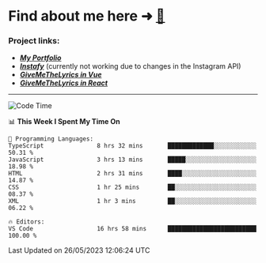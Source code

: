 # Find about me here ➜ [🧑](https://pauabella.dev)

### Project links:
- ***[My Portfolio](https://pauabella.dev)***
- ***[Instafy](https://instafy.me)*** (currently not working due to changes in the Instagram API)
- ***[GiveMeTheLyrics in Vue](https://lyrics.pauabella.dev)***
- ***[GiveMeTheLyrics in React](https://pauabella.dev/GiveMeTheLyrics)***

---
<!--START_SECTION:waka-->
![Code Time](http://img.shields.io/badge/Code%20Time-2%2C171%20hrs%2046%20mins-blue)

📊 **This Week I Spent My Time On** 

```text
💬 Programming Languages: 
TypeScript               8 hrs 32 mins       █████████████░░░░░░░░░░░░   50.31 % 
JavaScript               3 hrs 13 mins       █████░░░░░░░░░░░░░░░░░░░░   18.98 % 
HTML                     2 hrs 31 mins       ████░░░░░░░░░░░░░░░░░░░░░   14.87 % 
CSS                      1 hr 25 mins        ██░░░░░░░░░░░░░░░░░░░░░░░   08.37 % 
XML                      1 hr 3 mins         ██░░░░░░░░░░░░░░░░░░░░░░░   06.22 % 

🔥 Editors: 
VS Code                  16 hrs 58 mins      █████████████████████████   100.00 % 
```


 Last Updated on 26/05/2023 12:06:24 UTC
<!--END_SECTION:waka-->
